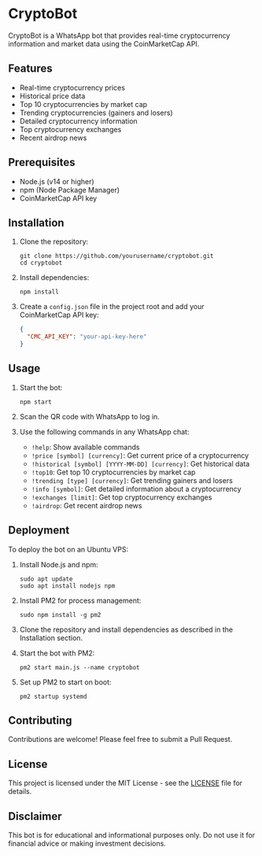 # CryptoBot

CryptoBot is a WhatsApp bot that provides real-time cryptocurrency information and market data using the CoinMarketCap API.

## Features

- Real-time cryptocurrency prices
- Historical price data
- Top 10 cryptocurrencies by market cap
- Trending cryptocurrencies (gainers and losers)
- Detailed cryptocurrency information
- Top cryptocurrency exchanges
- Recent airdrop news

## Prerequisites

- Node.js (v14 or higher)
- npm (Node Package Manager)
- CoinMarketCap API key

## Installation

1. Clone the repository:
   ```
   git clone https://github.com/yourusername/cryptobot.git
   cd cryptobot
   ```

2. Install dependencies:
   ```
   npm install
   ```

3. Create a `config.json` file in the project root and add your CoinMarketCap API key:
   ```json
   {
     "CMC_API_KEY": "your-api-key-here"
   }
   ```

## Usage

1. Start the bot:
   ```
   npm start
   ```

2. Scan the QR code with WhatsApp to log in.

3. Use the following commands in any WhatsApp chat:

   - `!help`: Show available commands
   - `!price [symbol] [currency]`: Get current price of a cryptocurrency
   - `!historical [symbol] [YYYY-MM-DD] [currency]`: Get historical data
   - `!top10`: Get top 10 cryptocurrencies by market cap
   - `!trending [type] [currency]`: Get trending gainers and losers
   - `!info [symbol]`: Get detailed information about a cryptocurrency
   - `!exchanges [limit]`: Get top cryptocurrency exchanges
   - `!airdrop`: Get recent airdrop news

## Deployment

To deploy the bot on an Ubuntu VPS:

1. Install Node.js and npm:
   ```
   sudo apt update
   sudo apt install nodejs npm
   ```

2. Install PM2 for process management:
   ```
   sudo npm install -g pm2
   ```

3. Clone the repository and install dependencies as described in the Installation section.

4. Start the bot with PM2:
   ```
   pm2 start main.js --name cryptobot
   ```

5. Set up PM2 to start on boot:
   ```
   pm2 startup systemd
   ```

## Contributing

Contributions are welcome! Please feel free to submit a Pull Request.

## License

This project is licensed under the MIT License - see the [LICENSE](LICENSE) file for details.

## Disclaimer

This bot is for educational and informational purposes only. Do not use it for financial advice or making investment decisions.
